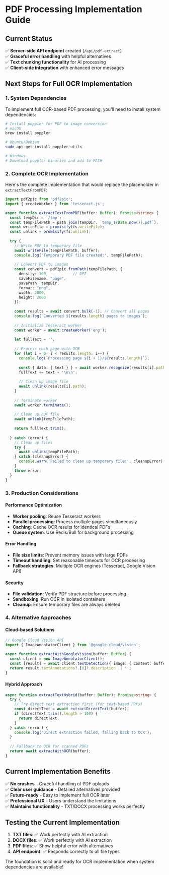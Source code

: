 # PDF Processing Implementation Guide

## Current Status
✅ **Server-side API endpoint** created (`/api/pdf-extract`)  
✅ **Graceful error handling** with helpful alternatives  
✅ **Text chunking functionality** for AI processing  
✅ **Client-side integration** with enhanced error messages  

## Next Steps for Full OCR Implementation

### 1. System Dependencies
To implement full OCR-based PDF processing, you'll need to install system dependencies:

```bash
# Install poppler for PDF to image conversion
# macOS
brew install poppler

# Ubuntu/Debian
sudo apt-get install poppler-utils

# Windows
# Download poppler binaries and add to PATH
```

### 2. Complete OCR Implementation

Here's the complete implementation that would replace the placeholder in `extractTextFromPDF`:

```typescript
import pdf2pic from 'pdf2pic';
import { createWorker } from 'tesseract.js';

async function extractTextFromPDF(buffer: Buffer): Promise<string> {
  const tempDir = '/tmp';
  const tempFilePath = path.join(tempDir, `temp_${Date.now()}.pdf`);
  const writeFile = promisify(fs.writeFile);
  const unlink = promisify(fs.unlink);
  
  try {
    // Write PDF to temporary file
    await writeFile(tempFilePath, buffer);
    console.log('Temporary PDF file created:', tempFilePath);
    
    // Convert PDF to images
    const convert = pdf2pic.fromPath(tempFilePath, {
      density: 100,           // DPI
      saveFilename: "page",
      savePath: tempDir,
      format: "png",
      width: 2000,
      height: 2000
    });
    
    const results = await convert.bulk(-1); // Convert all pages
    console.log(`Converted ${results.length} pages to images`);
    
    // Initialize Tesseract worker
    const worker = await createWorker('eng');
    
    let fullText = '';
    
    // Process each page with OCR
    for (let i = 0; i < results.length; i++) {
      console.log(`Processing page ${i + 1}/${results.length}`);
      
      const { data: { text } } = await worker.recognize(results[i].path);
      fullText += text + '\n\n';
      
      // Clean up image file
      await unlink(results[i].path);
    }
    
    // Terminate worker
    await worker.terminate();
    
    // Clean up PDF file
    await unlink(tempFilePath);
    
    return fullText.trim();
    
  } catch (error) {
    // Clean up files
    try {
      await unlink(tempFilePath);
    } catch (cleanupError) {
      console.warn('Failed to clean up temporary file:', cleanupError);
    }
    throw error;
  }
}
```

### 3. Production Considerations

#### Performance Optimization
- **Worker pooling**: Reuse Tesseract workers
- **Parallel processing**: Process multiple pages simultaneously
- **Caching**: Cache OCR results for identical PDFs
- **Queue system**: Use Redis/Bull for background processing

#### Error Handling
- **File size limits**: Prevent memory issues with large PDFs
- **Timeout handling**: Set reasonable timeouts for OCR processing
- **Fallback strategies**: Multiple OCR engines (Tesseract, Google Vision API)

#### Security
- **File validation**: Verify PDF structure before processing
- **Sandboxing**: Run OCR in isolated containers
- **Cleanup**: Ensure temporary files are always deleted

### 4. Alternative Approaches

#### Cloud-based Solutions
```typescript
// Google Cloud Vision API
import { ImageAnnotatorClient } from '@google-cloud/vision';

async function extractWithGoogleVision(buffer: Buffer) {
  const client = new ImageAnnotatorClient();
  const [result] = await client.textDetection({ image: { content: buffer } });
  return result.textAnnotations?.[0]?.description || '';
}
```

#### Hybrid Approach
```typescript
async function extractTextHybrid(buffer: Buffer): Promise<string> {
  try {
    // Try direct text extraction first (for text-based PDFs)
    const directText = await extractDirectText(buffer);
    if (directText.trim().length > 100) {
      return directText;
    }
  } catch (error) {
    console.log('Direct extraction failed, falling back to OCR');
  }
  
  // Fallback to OCR for scanned PDFs
  return await extractWithOCR(buffer);
}
```

## Current Implementation Benefits

✅ **No crashes** - Graceful handling of PDF uploads  
✅ **Clear user guidance** - Detailed alternatives provided  
✅ **Future-ready** - Easy to implement full OCR later  
✅ **Professional UX** - Users understand the limitations  
✅ **Maintains functionality** - TXT/DOCX processing works perfectly  

## Testing the Current Implementation

1. **TXT files**: ✅ Work perfectly with AI extraction
2. **DOCX files**: ✅ Work perfectly with AI extraction  
3. **PDF files**: ✅ Show helpful error with alternatives
4. **API endpoint**: ✅ Responds correctly to all file types

The foundation is solid and ready for OCR implementation when system dependencies are available!
